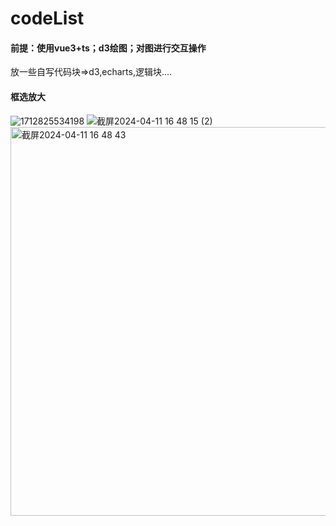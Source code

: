 # codeList
#### 前提：使用vue3+ts；d3绘图；对图进行交互操作
放一些自写代码块=>d3,echarts,逻辑块....


#### 框选放大

![1712825534198](https://github.com/xtt-nora/codeList/assets/100661009/0044d3f7-1a9e-4611-96a0-884912fcf916)
![截屏2024-04-11 16 48 15 (2)](https://github.com/xtt-nora/codeList/assets/100661009/59e5c1cc-9db7-49be-b76e-cc8c27488434)
<img width="622" alt="截屏2024-04-11 16 48 43" src="https://github.com/xtt-nora/codeList/assets/100661009/6175399c-e0f5-4732-af7f-408e9e5b5301">
